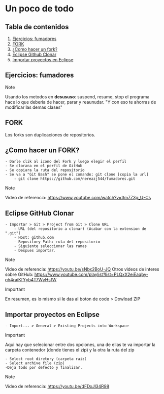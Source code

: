 # Un poco de todo
## Tabla de contenidos
1. [Ejercicios: fumadores](#ejercicios-fumadores)
2. [FORK](#fork)
3. [¿Como hacer un fork?](#¿como-hacer-un-fork)
4. [Eclipse Github Clonar](#eclipse-github-clonar)
5. [Importar proyectos en Eclipse](#importar-proyectos-en-eclipse)

## Ejercicios: fumadores
>[!NOTE]
>Usando los metodos en **desususo**: suspend, resume, stop el programa hace lo que deberia de hacer, parar y reaunudar. 
>"Y con eso te ahorras de modificar las demas clases" 

## FORK
Los forks son duplicaciones de repositorios.

## ¿Como hacer un FORK?
    - Darle clik al icono del Fork y luego elegir el perfil
    - Se clorana en el perfil de GitHub
    - Se copiara la ruta del repositorio 
    - Se va a "Git Bash" se pone el comando: git clone [copia la url]
        - git clone https://github.com/nereazj544/fumadores.git

>[!NOTE]
>Video de referencia: https://www.youtube.com/watch?v=3m7Z3g_U-Cs 

## Eclipse GitHub Clonar
    - Importar > Git > Project from Git > Clone URL
        - URL (del repositorio a clonar) (Acabar con la extension de ".git")
        - Host: github.com
        - Repository Path: ruta del repositorio
        - Siguiente seleccionar las ramas
        - Despues importar.

>[!NOTE]
>Video de referencia: https://youtu.be/sNbx2BoU-JQ
>Otros videos de interes sobre GitHub: https://www.youtube.com/playlist?list=PLQxX2eiEaqby-qh4raiKfYyb4T7WyHsfW


>[!IMPORTANT]
>En resumen, es lo mismo si le das al boton de code > Dowload ZIP


## Importar proyectos en Eclipse
    - Import... > General > Existing Projects into Workspace

>[!IMPORTANT]
>Aqui hay que selecionar entre dos opciones, una de ellas te va importar la carpeta contenedor (donde tienes el zip) y la otra la ruta del zip

    - Select root diretory (carpeta raiz)
    - Select archive file (zip)
    -Deja todo por defecto y finalizar.


>[!NOTE]
>Video de referencia: https://youtu.be/dFDxJl34R98
